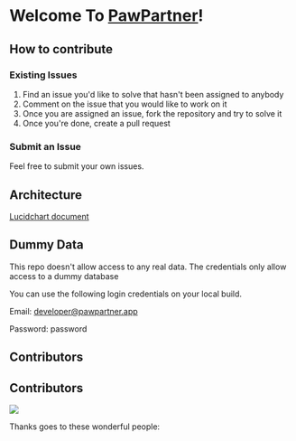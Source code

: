 # Welcome To [PawPartner](https://pawpartner.app)!

## How to contribute

### Existing Issues
1. Find an issue you'd like to solve that hasn't been assigned to anybody
2. Comment on the issue that you would like to work on it
3. Once you are assigned an issue, fork the repository and try to solve it
4. Once you're done, create a pull request

### Submit an Issue
Feel free to submit your own issues.

## Architecture

[Lucidchart document](https://lucid.app/documents/embedded/2d805f3f-4314-4d6a-9015-b6e659d66bcd)

## Dummy Data
This repo doesn't allow access to any real data. The credentials only allow access to a dummy database

You can use the following login credentials on your local build.

Email: developer@pawpartner.app

Password: password

## Contributors

## Contributors

<!-- ALL-CONTRIBUTORS-BADGE:START - Do not remove or modify this section -->
<!-- prettier-ignore-start -->
<!-- markdownlint-disable -->
<a href="#" alt="All Contributors"><img src="https://img.shields.io/badge/all_contributors-0-orange.svg" /></a>
<!-- markdownlint-enable -->
<!-- prettier-ignore-end -->
<!-- ALL-CONTRIBUTORS-BADGE:END -->

Thanks goes to these wonderful people:

<!-- ALL-CONTRIBUTORS-LIST:START - Do not remove or modify this section -->
<!-- prettier-ignore-start -->
<!-- markdownlint-disable -->
<!-- ALL-CONTRIBUTORS-LIST:END -->

